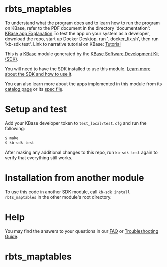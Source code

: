 # rbts_maptables


To understand what the program does and to
learn how to run the program on KBase, refer
to the PDF document in the directory 'documentation':
[KBase app Explanation](documentation/RBTnSeq_Mapping.pdf)
To test the app on your system as a developer,
download the repo, start up Docker Desktop,
run '. docker_fix.sh', then run 'kb-sdk test'.
Link to narrative tutorial on KBase: 
[Tutorial](https://narrative.kbase.us/narrative/98832)



This is a [KBase](https://kbase.us) module generated by the [KBase Software Development Kit (SDK)](https://github.com/kbase/kb_sdk).

You will need to have the SDK installed to use this module. [Learn more about the SDK and how to use it](https://kbase.github.io/kb_sdk_docs/).

You can also learn more about the apps implemented in this module from its [catalog page](https://narrative.kbase.us/#catalog/modules/rbts_maptables) or its [spec file]($module_name.spec).

# Setup and test

Add your KBase developer token to `test_local/test.cfg` and run the following:

```bash
$ make
$ kb-sdk test
```

After making any additional changes to this repo, run `kb-sdk test` again to verify that everything still works.

# Installation from another module

To use this code in another SDK module, call `kb-sdk install rbts_maptables` in the other module's root directory.

# Help

You may find the answers to your questions in our [FAQ](https://kbase.github.io/kb_sdk_docs/references/questions_and_answers.html) or [Troubleshooting Guide](https://kbase.github.io/kb_sdk_docs/references/troubleshooting.html).
# rbts_maptables
